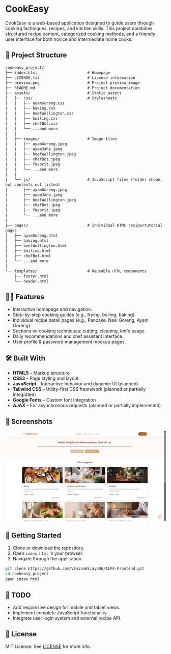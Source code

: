 # CookEasy

CookEasy is a web-based application designed to guide users through cooking techniques, recipes, and kitchen skills. This project combines structured recipe content, categorized cooking methods, and a friendly user interface for both novice and intermediate home cooks.

## 📁 Project Structure

```
cookeasy_project/
├── index.html                      # Homepage
├── LICENSE.txt                     # License information
├── preview.png                     # Project preview image
├── README.md                       # Project documentation
├── assets/                         # Static assets
│   ├── css/                        # Stylesheets
|   |   ├── ayamGoreng.css
|   |   ├── baking.css
|   |   ├── beefWellington.css
|   |   ├── boiling.css
|   |   ├── chefBot.css
|   |   └── ...and more
|   |
│   ├── images/                     # Image files
|   |   ├── ayamGoreng.jpeg
|   |   ├── ayamJahe.jpeg
|   |   ├── beefWellington.jpeg
|   |   ├── chefBot.jpeg
|   |   ├── favorit.jpeg
|   |   └── ...and more
|   |
|   └── js/                         # JavaScript files (folder shown, but contents not listed)
|       ├── ayamGoreng.jpeg
|       ├── ayamJahe.jpeg
|       ├── beefWellington.jpeg
|       ├── chefBot.jpeg
|       ├── favorit.jpeg
|       └── ...and more
|
├── pages/                          # Individual HTML recipe/tutorial pages
│   ├── ayamGoreng.html
│   ├── baking.html
│   ├── beefWellington.html
│   ├── boiling.html
│   ├── chefBot.html
|   └── ...and more
|
└── templates/                      # Reusable HTML components
    ├── footer.html
    └── header.html
```

## 🧑‍🍳 Features

* Interactive homepage and navigation.
* Step-by-step cooking guides (e.g., frying, boiling, baking).
* Individual recipe detail pages (e.g., Pancake, Nasi Goreng, Ayam Goreng).
* Sections on cooking techniques: cutting, cleaning, knife usage.
* Daily recommendations and chef assistant interface.
* User profile & password management mockup pages.

## 🛠️ Built With

* **HTML5** – Markup structure
* **CSS3** – Page styling and layout
* **JavaScript** – Interactive behavior and dynamic UI (planned)
* **Tailwind CSS** – Utility-first CSS framework (planned or partially integrated)
* **Google Fonts** – Custom font integration
* **AJAX** – For asynchronous requests (planned or partially implemented)

## 📸 Screenshots

![preview](preview.png)

## 🚀 Getting Started

1. Clone or download the repository.
2. Open `index.html` in your browser.
3. Navigate through the application.

```bash
git clone https://github.com/VivianWijaya06/ALP4-Frontend.git
cd cookeasy_project
open index.html
```

## 📌 TODO

* Add responsive design for mobile and tablet views.
* Implement complete JavaScript functionality.
* Integrate user login system and external recipe API.

## 📄 License

MIT License. See [LICENSE](/LICENSE.txt) for more info.
